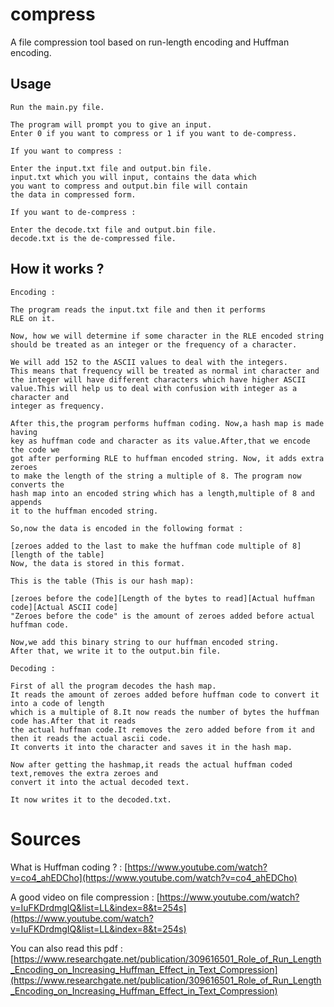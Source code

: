 # compress

A file compression tool based on run-length encoding and Huffman encoding.

## Usage
```
Run the main.py file.

The program will prompt you to give an input.
Enter 0 if you want to compress or 1 if you want to de-compress.

If you want to compress :

Enter the input.txt file and output.bin file.
input.txt which you will input, contains the data which
you want to compress and output.bin file will contain
the data in compressed form.

If you want to de-compress :

Enter the decode.txt file and output.bin file.
decode.txt is the de-compressed file.
```

## How it works ?
```
Encoding :

The program reads the input.txt file and then it performs
RLE on it.

Now, how we will determine if some character in the RLE encoded string
should be treated as an integer or the frequency of a character. 

We will add 152 to the ASCII values to deal with the integers.
This means that frequency will be treated as normal int character and
the integer will have different characters which have higher ASCII
value.This will help us to deal with confusion with integer as a character and
integer as frequency.

After this,the program performs huffman coding. Now,a hash map is made having 
key as huffman code and character as its value.After,that we encode the code we 
got after performing RLE to huffman encoded string. Now, it adds extra zeroes
to make the length of the string a multiple of 8. The program now converts the
hash map into an encoded string which has a length,multiple of 8 and appends
it to the huffman encoded string.

So,now the data is encoded in the following format :

[zeroes added to the last to make the huffman code multiple of 8][length of the table]
Now, the data is stored in this format.

This is the table (This is our hash map):

[zeroes before the code][Length of the bytes to read][Actual huffman code][Actual ASCII code]
"Zeroes before the code" is the amount of zeroes added before actual huffman code.

Now,we add this binary string to our huffman encoded string.
After that, we write it to the output.bin file.

Decoding :

First of all the program decodes the hash map.
It reads the amount of zeroes added before huffman code to convert it into a code of length
which is a multiple of 8.It now reads the number of bytes the huffman code has.After that it reads
the actual huffman code.It removes the zero added before from it and then it reads the actual ascii code.
It converts it into the character and saves it in the hash map.

Now after getting the hashmap,it reads the actual huffman coded text,removes the extra zeroes and 
convert it into the actual decoded text.

It now writes it to the decoded.txt.

```
# Sources

What is Huffman coding ? : [https://www.youtube.com/watch?v=co4_ahEDCho](https://www.youtube.com/watch?v=co4_ahEDCho)

A good video on file compression : [https://www.youtube.com/watch?v=IuFKDrdmgIQ&list=LL&index=8&t=254s](https://www.youtube.com/watch?v=IuFKDrdmgIQ&list=LL&index=8&t=254s) 

You can also read this pdf : [https://www.researchgate.net/publication/309616501_Role_of_Run_Length_Encoding_on_Increasing_Huffman_Effect_in_Text_Compression](https://www.researchgate.net/publication/309616501_Role_of_Run_Length_Encoding_on_Increasing_Huffman_Effect_in_Text_Compression)
